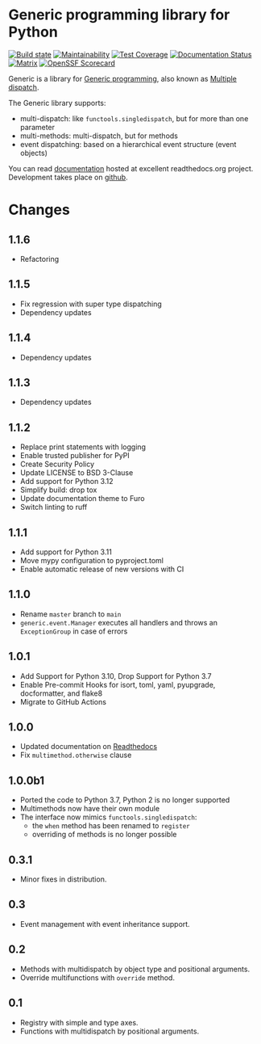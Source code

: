# Generic programming library for Python

[![Build state](https://github.com/gaphor/generic/workflows/build/badge.svg)](https://github.com/gaphor/generic/actions)
[![Maintainability](https://api.codeclimate.com/v1/badges/c7be2d28400687b1375a/maintainability)](https://codeclimate.com/github/gaphor/generic/maintainability)
[![Test Coverage](https://api.codeclimate.com/v1/badges/c7be2d28400687b1375a/test_coverage)](https://codeclimate.com/github/gaphor/generic/test_coverage)
[![Documentation Status](https://readthedocs.org/projects/generic/badge/?version=latest)](https://generic.readthedocs.io/en/latest/?badge=latest)
[![Matrix](https://img.shields.io/badge/chat-on%20Matrix-success)](https://app.element.io/#/room/#gaphor_Lobby:gitter.im)
[![OpenSSF Scorecard](https://api.securityscorecards.dev/projects/github.com/gaphor/generic/badge)](https://securityscorecards.dev/viewer/?platform=github.com&org=gaphor&repo=generic)

Generic is a library for [Generic programming](https://en.wikipedia.org/wiki/Generic_programming), also known as [Multiple dispatch](https://en.wikipedia.org/wiki/Multiple_dispatch).

The Generic library supports:

* multi-dispatch: like `functools.singledispatch`, but for more than one parameter
* multi-methods: multi-dispatch, but for methods
* event dispatching: based on a hierarchical event structure (event objects)

You can read
[documentation](http://generic.readthedocs.org/en/latest/index.html) hosted at
excellent readthedocs.org project. Development takes place on
[github](http://github.com/gaphor/generic).


# Changes

## 1.1.6

- Refactoring

## 1.1.5

- Fix regression with super type dispatching
- Dependency updates

## 1.1.4

- Dependency updates

## 1.1.3

- Dependency updates

## 1.1.2

- Replace print statements with logging
- Enable trusted publisher for PyPI
- Create Security Policy
- Update LICENSE to BSD 3-Clause
- Add support for Python 3.12
- Simplify build: drop tox
- Update documentation theme to Furo
- Switch linting to ruff

## 1.1.1

- Add support for Python 3.11
- Move mypy configuration to pyproject.toml
- Enable automatic release of new versions with CI

## 1.1.0

- Rename `master` branch to `main`
- `generic.event.Manager` executes all handlers and throws an `ExceptionGroup` in case of errors

## 1.0.1

- Add Support for Python 3.10, Drop Support for Python 3.7
- Enable Pre-commit Hooks for isort, toml, yaml, pyupgrade, docformatter, and flake8
- Migrate to GitHub Actions

## 1.0.0

- Updated documentation on [Readthedocs](https://generic.readthedocs.io)
- Fix `multimethod.otherwise` clause

## 1.0.0b1

- Ported the code to Python 3.7, Python 2 is no longer supported
- Multimethods now have their own module
- The interface now mimics `functools.singledispatch`:
  - the `when` method has been renamed to `register`
  - overriding of methods is no longer possible

## 0.3.1

- Minor fixes in distribution.

## 0.3

- Event management with event inheritance support.

## 0.2

- Methods with multidispatch by object type and positional arguments.
- Override multifunctions with ``override`` method.

## 0.1

- Registry with simple and type axes.
- Functions with multidispatch by positional arguments.
